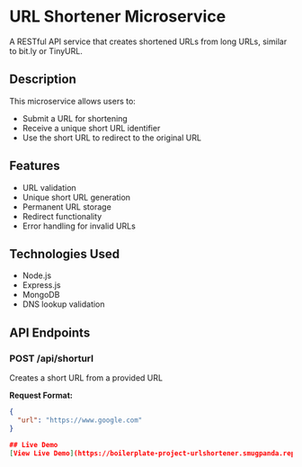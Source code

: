 # URL Shortener Microservice

A RESTful API service that creates shortened URLs from long URLs, similar to bit.ly or TinyURL.

## Description

This microservice allows users to:
- Submit a URL for shortening
- Receive a unique short URL identifier
- Use the short URL to redirect to the original URL

## Features

- URL validation
- Unique short URL generation
- Permanent URL storage
- Redirect functionality
- Error handling for invalid URLs

## Technologies Used

- Node.js
- Express.js
- MongoDB
- DNS lookup validation

## API Endpoints

### POST /api/shorturl
Creates a short URL from a provided URL

**Request Format:**
```json
{
  "url": "https://www.google.com"
}

## Live Demo
[View Live Demo](https://boilerplate-project-urlshortener.smugpanda.repl.co/)